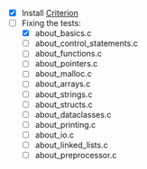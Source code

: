 - [x] Install [Criterion](https://github.com/Snaipe/Criterion)
- [ ] Fixing the tests:
  - [x] about_basics.c
  - [ ] about_control_statements.c
  - [ ] about_functions.c
  - [ ] about_pointers.c
  - [ ] about_malloc.c
  - [ ] about_arrays.c
  - [ ] about_strings.c
  - [ ] about_structs.c
  - [ ] about_dataclasses.c
  - [ ] about_printing.c
  - [ ] about_io.c
  - [ ] about_linked_lists.c
  - [ ] about_preprocessor.c
